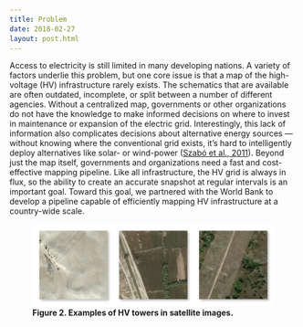 ```yaml
---
title: Problem
date: 2018-02-27
layout: post.html
---
```


Access to electricity is still limited in many developing nations. A variety of factors underlie this problem, but one core issue is that a map of the high-voltage (HV) infrastructure rarely exists. The schematics that are available are often outdated, incomplete, or split between a number of different agencies. Without a centralized map, governments or other organizations do not have the knowledge to make informed decisions on where to invest in maintenance or expansion of the electric grid. Interestingly, this lack of information also complicates decisions about alternative energy sources — without knowing where the conventional grid exists, it’s hard to intelligently deploy alternatives like solar- or wind-power ([Szabó et al., 2011](http://iopscience.iop.org/article/10.1088/1748-9326/6/3/034002)). Beyond just the map itself, governments and organizations need a fast and cost-effective mapping pipeline. Like all infrastructure, the HV grid is always in flux, so the ability to create an accurate snapshot at regular intervals is an important goal. Toward this goal, we partnered with the World Bank to develop a pipeline capable of efficiently mapping HV infrastructure at a country-wide scale.

<figure class="align-center">
  <img src="/assets/graphics/content/hv_grid_positive_examples.png" alt="Examples of HV towers." />
  <figcaption><b>Figure 2. Examples of HV towers in satellite images.</b></figcaption>
</figure>
